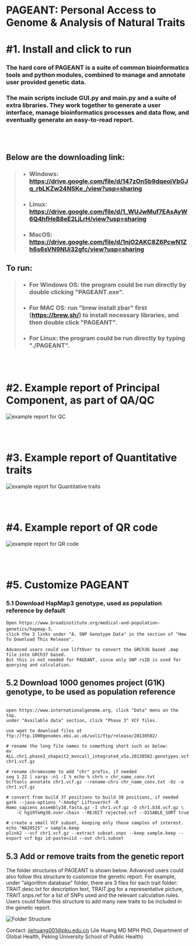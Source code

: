 
# PAGEANT: Personal Access to Genome & Analysis of Natural Traits


# #1. Install and click to run

### The hard core of PAGEANT is a suite of common bioinformatics tools and python modules, combined to manage and annotate user provided genetic data. 
### The main scripts include GUI.py and main.py and a suite of extra libraries. They work together to generate a user interface, manage bioinformatics processes and data flow, and eventually generate an easy-to-read report. 

<br/><br/>

## Below are the downloading link:
> - ### Windows: https://drive.google.com/file/d/147zOn5b9dqeojVbGJq_rbLKZw24NSKe_/view?usp=sharing
> - ### Linux: https://drive.google.com/file/d/1_WUJwMuf7EAsAyW6Q4hfHeB8eE2LjLrH/view?usp=sharing
> - ### MacOS: https://drive.google.com/file/d/1njO2AKC8Z6PcwN1Zh6s6sVN9NUi32gfc/view?usp=sharing

## To run:
> - ### For Windows OS: the program could be run directly by double clicking "PAGEANT.exe".
> - ### For MAC OS:  run "brew install zbar" first (https://brew.sh/) to install necessary libraries, and then double click "PAGEANT".
> - ### For Linux: the program could be run directly by typing "./PAGEANT".

<br/><br/>

# #2. Example report of Principal Component, as part of QA/QC

![example report for QC](./images/Fig_PC.png)

<br/><br/>

# #3. Example report of Quantitative traits

![example report for Quantitative traits](./images/Fig_Qt.png)

<br/><br/>

# #4. Example report of QR code

![example report for QR code](./images/Fig_QR.png)

<br/><br/>

# #5. Customize PAGEANT

### 5.1 Download HapMap3 genotype, used as population reference by default

```
Open https://www.broadinstitute.org/medical-and-population-genetics/hapmap-3， 
click the 3 links under "A. SNP Genotype Data" in the section of "How To Download This Release".

Advanced users could use liftOver to convert the GRCh36 based .map file into GRCh37 based.
But this is not needed for PAGEANT, since only SNP rsID is used for querying and calculation.

```

## 5.2 Download 1000 genomes project (G1K) genotype, to be used as population reference

```

open https://www.internationalgenome.org, click "Data" menu on the top.
under "Available data" section, click "Phase 3" VCF files.

use wget to download files at ftp://ftp.1000genomes.ebi.ac.uk/vol1/ftp/release/20130502/

# rename the long file names to something short such as below:
mv ALL.chr1.phase3_shapeit2_mvncall_integrated_v5a.20130502.genotypes.vcf.gz chr1.vcf.gz

# rename chromosome to add "chr" prefix, if needed
seq 1 22 | xargs -n1 -I % echo % chr% > chr_name_conv.txt
bcftools annotate chr1.vcf.gz --rename-chrs chr_name_conv.txt -Oz -o chr1.vcf.gz

# convert from build 37 positions to build 38 positions, if needed
gatk --java-options "-Xmx6g" LiftoverVcf -R Homo_sapiens_assembly38.fasta.gz -I chr1.vcf.gz -O chr1.b38.vcf.gz \
	-C hg19ToHg38.over.chain --REJECT rejected.vcf --DISABLE_SORT true

# create a small VCF subset, keeping only those samples of interest.
echo "NA20525" > sample.keep
plink2 --vcf chr1.vcf.gz --extract subset.snps --keep sample.keep --export vcf bgz id-paste=iid --out chr1.subset

```

## 5.3 Add or remove traits from the genetic report

The folder structures of PAGEANT is shown below. Advanced users could also follow this structure to customize the genetic report. For example, under "algorithm database" folder, there are 3 files for each trait folder: TRAIT.desc.txt for description text, TRAIT.jpg for a representative picture, TRAIT.snps.ref for a list of SNPs used and the relevant calculation rules. Users could follow this structure to add many new traits to be included in the genetic report.  

![Folder Structure](./images/Fig_folder.png)


Contact: jiehuang001@pku.edu.cn (Jie Huang MD MPH PhD, Department of Global Health, Peking University School of Public Health)

<br/><br/>